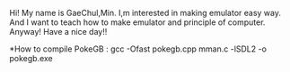 Hi! My name is GaeChul,Min.
I,m interested in making emulator easy way.
And I want to teach how to make emulator and principle of computer.
Anyway! Have a nice day!!

*How to compile PokeGB : gcc -Ofast pokegb.cpp mman.c -lSDL2 -o pokegb.exe
